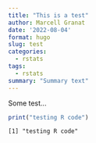 ```yaml
---
title: "This is a test"
author: Marcell Granat
date: '2022-08-04'
format: hugo
slug: test
categories:
  - rstats
tags:
  - rstats
summary: "Summary text"
---
```




Some test...

``` r
print("testing R code")
```

    [1] "testing R code"
